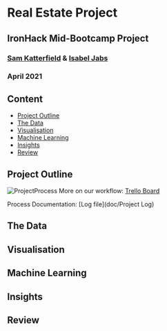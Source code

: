 # Real Estate Project 
## IronHack Mid-Bootcamp Project 
### [Sam Katterfield](https://github.com/samcana) & [Isabel Jabs](https://github.com/IsabelJabs)
### April 2021



## Content

- [Project Outline](#project-outline)
- [The Data](#the-data)
- [Visualisation](#visualisation)
- [Machine Learning](#machine-learning)
- [Insights](#insights)
- [Review](#review)

## Project Outline
![ProjectProcess](https://user-images.githubusercontent.com/81168853/115700547-10939b00-a367-11eb-87b7-4a8cf22dd681.png)
More on our workflow: [Trello Board](https://trello.com/b/ebLY8eYt/realestateproject)

Process Documentation: [Log file](doc/Project Log)

## The Data

## Visualisation

## Machine Learning 

## Insights

## Review

